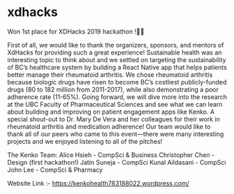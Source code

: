 # xdhacks
Won 1st place for XDHacks 2019 hackathon !🥇🚀

First of all, we would like to thank the organizers, sponsors, and mentors of XdHacks for providing such a great experience! Sustainable health was an interesting topic to think about and we settled on targeting the sustainability of BC’s healthcare system by building a React Native app that helps patients better manage their rheumatoid arthritis. We chose rheumatoid arthritis because biologic drugs have risen to become BC’s costliest publicly-funded drugs (80 to 182 million from 2011-2017), while also demonstrating a poor adherence rate (11-65%). Going forward, we will dive more into the research at the UBC Faculty of Pharmaceutical Sciences and see what we can learn about building and improving on patient engagement apps like Kenko. A special shout-out to Dr. Mary De Vera and her colleagues for their work in rheumatoid arthritis and medication adherence! Our team would like to thank all of our peers who came to this event—there were many interesting projects and we enjoyed listening to all of the pitches!

The Kenko Team:
Alice Hsieh - CompSci & Business
Christopher Chen - Design (first hackathon!)
Jatin Suneja - CompSci
Kunal Aildasani - CompSci
John Lee - CompSci & Pharmacy


Website Link :-
https://kenkohealth783188022.wordpress.com/


